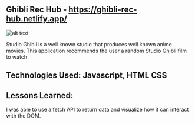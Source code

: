## Ghibli Rec Hub - https://ghibli-rec-hub.netlify.app/
![alt text](https://api.pikwy.com/web/627e681b9a16c002f70950ef.jpg)

Studio Ghibli is a well known studio that produces well known anime movies. This application recommends the user a random Studio Ghibli film to watch


## Technologies Used: Javascript, HTML CSS


## Lessons Learned:
I was able to use a fetch API to return data and visualize how it can interact with the DOM.
